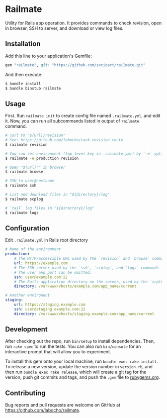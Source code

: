 # Railmate

Utility for Rails app operation. It provides commands to check revision, open in browser, SSH to server, and download or view log files.

## Installation

Add this line to your application's Gemfile:

```ruby
gem "railmate", git: "https://github.com/socioart/railmate.git"
```

And then execute:

```bash
$ bundle install
$ bundle binstub railmate
```

## Usage

First. Run `railmate init` to create config file named `.railmate.yml`, and edit it.
Now, you can run all subcommands listed in output of `railmate` command.

```bash
# curl to "${url}/revision"
# See: https://github.com/labocho/rack-revision_route
$ railmate revision

# You can set environment (top level key in .railmate.yml) by `-e` option
$ railmate -e production revision

# Open "${url}"" in browser
$ railmate browse

# SSH to user@hostname
$ railmate ssh

# List and download files in "${directory}/log"
$ railmate scplog

# `tail` log files in "${directory}/log"
$ railmate logs
```

## Configuration

Edit `.railmate.yml` in Rails root directory


```yaml
# Name of the environment
production:
    # The HTTP-accessible URL used by the `revision` and `browse` commands
    url: https://example.com
    # The SSH server used by the `ssh`, `scplog`, and `logs` commands
    # The user and port can be omitted.
    ssh: user@example.com:22
    # The Rails application directory on the server, used by the `scplog` and `logs` commands
    directory: /var/www/vhosts/example.com/app_name/current

# Another enviroment
staging:
    url: https://staging.example.com
    ssh: user@staging.example.com:22
    directory: /var/www/vhosts/staging.example.com/app_name/current
```

## Development

After checking out the repo, run `bin/setup` to install dependencies. Then, run `rake spec` to run the tests. You can also run `bin/console` for an interactive prompt that will allow you to experiment.

To install this gem onto your local machine, run `bundle exec rake install`. To release a new version, update the version number in `version.rb`, and then run `bundle exec rake release`, which will create a git tag for the version, push git commits and tags, and push the `.gem` file to [rubygems.org](https://rubygems.org).

## Contributing

Bug reports and pull requests are welcome on GitHub at https://github.com/labocho/railmate.

